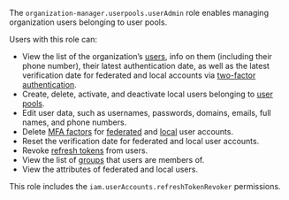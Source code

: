 The `organization-manager.userpools.userAdmin` role enables managing organization users belonging to user pools.

Users with this role can:
* View the list of the organization’s [users](../../../organization/concepts/mfa.md), info on them (including their phone number), their latest authentication date, as well as the latest verification date for federated and local accounts via [two-factor authentication](../../../organization/concepts/mfa.md).
* Create, delete, activate, and deactivate local users belonging to [user pools](../../../iam/concepts/users/accounts.md#saml-federation).
* Edit user data, such as usernames, passwords, domains, emails, full names, and phone numbers.
* Delete [MFA factors](../../../iam/concepts/users/accounts.md#saml-federation) for [federated](../../../iam/concepts/users/accounts.md#saml-federation) and [local](../../../iam/concepts/users/accounts.md#saml-federation) user accounts.
* Reset the verification date for federated and local user accounts.
* Revoke [refresh tokens](../../../iam/concepts/authorization/refresh-token.md) from users.
* View the list of [groups](../../../organization/concepts/groups.md) that users are members of.
* View the attributes of federated and local users.

This role includes the `iam.userAccounts.refreshTokenRevoker` permissions.